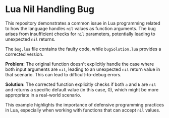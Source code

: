 # Lua Nil Handling Bug

This repository demonstrates a common issue in Lua programming related to how the language handles `nil` values as function arguments.  The bug arises from insufficient checks for `nil` parameters, potentially leading to unexpected `nil` returns.

The `bug.lua` file contains the faulty code, while `bugSolution.lua` provides a corrected version.

**Problem:** The original function doesn't explicitly handle the case where both input arguments are `nil`, leading to an unexpected `nil` return value in that scenario.  This can lead to difficult-to-debug errors.

**Solution:** The corrected function explicitly checks if both `a` and `b` are `nil` and returns a specific default value (in this case, 0), which might be more appropriate in a real-world scenario.

This example highlights the importance of defensive programming practices in Lua, especially when working with functions that can accept `nil` values.